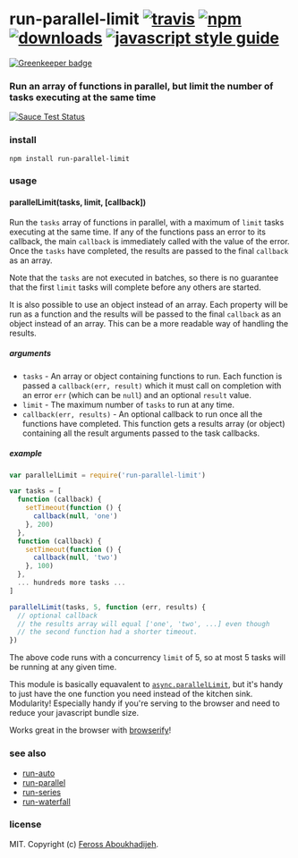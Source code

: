 # run-parallel-limit [![travis][travis-image]][travis-url] [![npm][npm-image]][npm-url] [![downloads][downloads-image]][downloads-url] [![javascript style guide][standard-image]][standard-url]

[![Greenkeeper badge](https://badges.greenkeeper.io/feross/run-parallel-limit.svg)](https://greenkeeper.io/)

[travis-image]: https://img.shields.io/travis/feross/run-parallel-limit/master.svg
[travis-url]: https://travis-ci.org/feross/run-parallel-limit
[npm-image]: https://img.shields.io/npm/v/run-parallel-limit.svg
[npm-url]: https://npmjs.org/package/run-parallel-limit
[downloads-image]: https://img.shields.io/npm/dm/run-parallel-limit.svg
[downloads-url]: https://npmjs.org/package/run-parallel-limit
[standard-image]: https://img.shields.io/badge/code_style-standard-brightgreen.svg
[standard-url]: https://standardjs.com

### Run an array of functions in parallel, but limit the number of tasks executing at the same time

[![Sauce Test Status](https://saucelabs.com/browser-matrix/run-parallel-limit.svg)](https://saucelabs.com/u/run-parallel-limit)

### install

```
npm install run-parallel-limit
```

### usage

#### parallelLimit(tasks, limit, [callback])

Run the `tasks` array of functions in parallel, with a maximum of `limit` tasks executing
at the same time. If any of the functions pass an error to its callback, the main
`callback` is immediately called with the value of the error. Once the `tasks` have
completed, the results are passed to the final `callback` as an array.

Note that the `tasks` are not executed in batches, so there is no guarantee that the first
`limit` tasks will complete before any others are started.

It is also possible to use an object instead of an array. Each property will be run as a
function and the results will be passed to the final `callback` as an object instead of
an array. This can be a more readable way of handling the results.

##### arguments

- `tasks` - An array or object containing functions to run. Each function is passed a
`callback(err, result)` which it must call on completion with an error `err` (which can
be `null`) and an optional `result` value.
- `limit` - The maximum number of `tasks` to run at any time.
- `callback(err, results)` - An optional callback to run once all the functions have
completed. This function gets a results array (or object) containing all the result
arguments passed to the task callbacks.

##### example

```js
var parallelLimit = require('run-parallel-limit')

var tasks = [
  function (callback) {
    setTimeout(function () {
      callback(null, 'one')
    }, 200)
  },
  function (callback) {
    setTimeout(function () {
      callback(null, 'two')
    }, 100)
  },
  ... hundreds more tasks ...
]

parallelLimit(tasks, 5, function (err, results) {
  // optional callback
  // the results array will equal ['one', 'two', ...] even though
  // the second function had a shorter timeout.
})
```

The above code runs with a concurrency `limit` of 5, so at most 5 tasks will be running at
any given time.

This module is basically equavalent to
[`async.parallelLimit`](https://github.com/caolan/async#parallellimittasks-limit-callback),
but it's handy to just have the one function you need instead of the kitchen sink.
Modularity! Especially handy if you're serving to the browser and need to reduce your
javascript bundle size.

Works great in the browser with [browserify](http://browserify.org/)!

### see also

- [run-auto](https://github.com/feross/run-auto)
- [run-parallel](https://github.com/feross/run-parallel)
- [run-series](https://github.com/feross/run-series)
- [run-waterfall](https://github.com/feross/run-waterfall)

### license

MIT. Copyright (c) [Feross Aboukhadijeh](http://feross.org).
